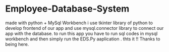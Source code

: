 # Employee-Database-System
made with python + MySql Workbench
i use tkinter library of python to develop frontend of our app and use mysql.connector library to connect our app with the database.
to run this app you have to run sql codes in mysql workbench and then 
simply run the EDS.Py aaplication .
thts it !! Thanks to being here.
